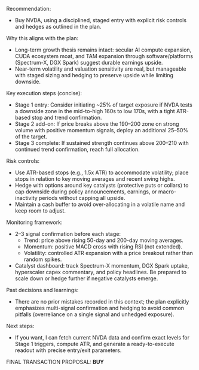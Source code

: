 Recommendation:
- Buy NVDA, using a disciplined, staged entry with explicit risk controls and hedges as outlined in the plan.

Why this aligns with the plan:
- Long-term growth thesis remains intact: secular AI compute expansion, CUDA ecosystem moat, and TAM expansion through software/platforms (Spectrum-X, DGX Spark) suggest durable earnings upside.
- Near-term volatility and valuation sensitivity are real, but manageable with staged sizing and hedging to preserve upside while limiting downside.

Key execution steps (concise):
- Stage 1 entry: Consider initiating ~25% of target exposure if NVDA tests a downside zone in the mid-to-high 160s to low 170s, with a tight ATR-based stop and trend confirmation.
- Stage 2 add-on: If price breaks above the 190–200 zone on strong volume with positive momentum signals, deploy an additional 25–50% of the target.
- Stage 3 complete: If sustained strength continues above 200–210 with continued trend confirmation, reach full allocation.

Risk controls:
- Use ATR-based stops (e.g., 1.5x ATR) to accommodate volatility; place stops in relation to key moving averages and recent swing highs.
- Hedge with options around key catalysts (protective puts or collars) to cap downside during policy announcements, earnings, or macro-inactivity periods without capping all upside.
- Maintain a cash buffer to avoid over-allocating in a volatile name and keep room to adjust.

Monitoring framework:
- 2–3 signal confirmation before each stage:
  - Trend: price above rising 50-day and 200-day moving averages.
  - Momentum: positive MACD cross with rising RSI (not extended).
  - Volatility: controlled ATR expansion with a price breakout rather than random spikes.
- Catalyst dashboard: track Spectrum-X momentum, DGX Spark uptake, hyperscaler capex commentary, and policy headlines. Be prepared to scale down or hedge further if negative catalysts emerge.

Past decisions and learnings:
- There are no prior mistakes recorded in this context; the plan explicitly emphasizes multi-signal confirmation and hedging to avoid common pitfalls (overreliance on a single signal and unhedged exposure).

Next steps:
- If you want, I can fetch current NVDA data and confirm exact levels for Stage 1 triggers, compute ATR, and generate a ready-to-execute readout with precise entry/exit parameters.

FINAL TRANSACTION PROPOSAL: **BUY**